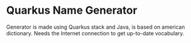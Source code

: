 # Quarkus Name Generator

Generator is made using Quarkus stack and Java, is based on american dictionary. Needs the Internet connection to get up-to-date vocabulary.
